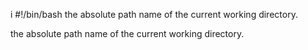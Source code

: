 i
#!/bin/bash
the absolute path name of the current working directory.

the absolute path name of the current working directory.
